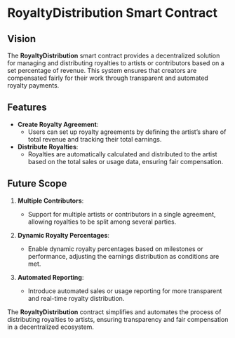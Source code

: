 # RoyaltyDistribution Smart Contract

## Vision

The **RoyaltyDistribution** smart contract provides a decentralized solution for managing and distributing royalties to artists or contributors based on a set percentage of revenue. This system ensures that creators are compensated fairly for their work through transparent and automated royalty payments.

## Features

- **Create Royalty Agreement**:
  - Users can set up royalty agreements by defining the artist’s share of total revenue and tracking their total earnings.
- **Distribute Royalties**:
  - Royalties are automatically calculated and distributed to the artist based on the total sales or usage data, ensuring fair compensation.

## Future Scope

1. **Multiple Contributors**:

   - Support for multiple artists or contributors in a single agreement, allowing royalties to be split among several parties.

2. **Dynamic Royalty Percentages**:

   - Enable dynamic royalty percentages based on milestones or performance, adjusting the earnings distribution as conditions are met.

3. **Automated Reporting**:
   - Introduce automated sales or usage reporting for more transparent and real-time royalty distribution.

The **RoyaltyDistribution** contract simplifies and automates the process of distributing royalties to artists, ensuring transparency and fair compensation in a decentralized ecosystem.
